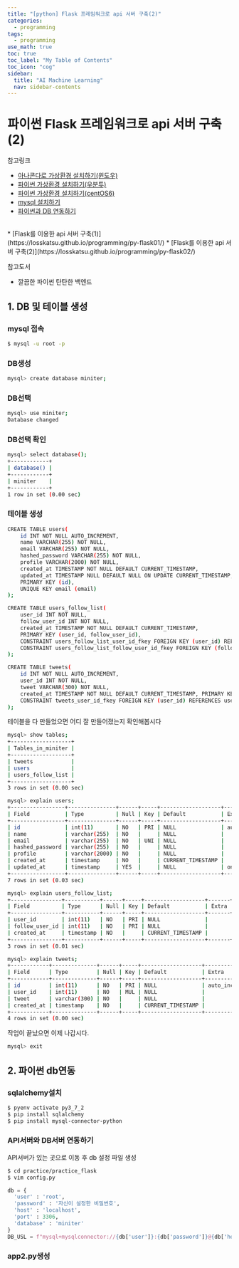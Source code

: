 ```yaml
---
title: "[python] Flask 프레임워크로 api 서버 구축(2)" 
categories:
  - programming
tags:
  - programming
use_math: true
toc: true
toc_label: "My Table of Contents"
toc_icon: "cog"
sidebar:
  title: "AI Machine Learning"
  nav: sidebar-contents
---
```


# 파이썬 Flask 프레임워크로 api 서버 구축(2)

참고링크
* [아나콘다로 가상환경 설치하기(윈도우)](https://losskatsu.github.io/programming/py-conda/)
* [파이썬 가상환경 설치하기(우분투)](https://losskatsu.github.io/programming/pyenv/)
* [파이썬 가상환경 설치하기(centOS6)](https://losskatsu.github.io/it-infra/pyenv-centos6/)
* [mysql 설치하기](https://losskatsu.github.io/it-infra/mysql-index/)
* [파이썬과 DB 연동하기](https://losskatsu.github.io/programming/py-db-conn/)
<br />
* [Flask를 이용한 api 서버 구축(1)](https://losskatsu.github.io/programming/py-flask01/) 
* [Flask를 이용한 api 서버 구축(2)](https://losskatsu.github.io/programming/py-flask02/)

참고도서
* 깔끔한 파이썬 탄탄한 백엔드  

## 1. DB 및 테이블 생성

### mysql 접속
```bash
$ mysql -u root -p
```
### DB생성
```bash
mysql> create database miniter;
```
### DB선택
```bash
mysql> use miniter;
Database changed
```
### DB선택 확인
```bash
mysql> select database();
+------------+
| database() |
+------------+
| miniter    |
+------------+
1 row in set (0.00 sec)
```
### 테이블 생성 
```bash
CREATE TABLE users(
    id INT NOT NULL AUTO_INCREMENT,
    name VARCHAR(255) NOT NULL,
    email VARCHAR(255) NOT NULL,
    hashed_password VARCHAR(255) NOT NULL,
    profile VARCHAR(2000) NOT NULL,
    created_at TIMESTAMP NOT NULL DEFAULT CURRENT_TIMESTAMP, 
    updated_at TIMESTAMP NULL DEFAULT NULL ON UPDATE CURRENT_TIMESTAMP, 
    PRIMARY KEY (id), 
    UNIQUE KEY email (email)
);

CREATE TABLE users_follow_list(
    user_id INT NOT NULL,
    follow_user_id INT NOT NULL,
    created_at TIMESTAMP NOT NULL DEFAULT CURRENT_TIMESTAMP, 
    PRIMARY KEY (user_id, follow_user_id),
    CONSTRAINT users_follow_list_user_id_fkey FOREIGN KEY (user_id) REFERENCES users(id), 
    CONSTRAINT users_follow_list_follow_user_id_fkey FOREIGN KEY (follow_user_id) REFERENCES users(id)
);

CREATE TABLE tweets(
    id INT NOT NULL AUTO_INCREMENT,
    user_id INT NOT NULL,
    tweet VARCHAR(300) NOT NULL,
    created_at TIMESTAMP NOT NULL DEFAULT CURRENT_TIMESTAMP, PRIMARY KEY (id),
    CONSTRAINT tweets_user_id_fkey FOREIGN KEY (user_id) REFERENCES users(id)
);
```

테이블을 다 만들었으면 어디 잘 만들어졌는지 확인해봅시다 
```bash
mysql> show tables;
+-------------------+
| Tables_in_miniter |
+-------------------+
| tweets            |
| users             |
| users_follow_list |
+-------------------+
3 rows in set (0.00 sec)

mysql> explain users;
+-----------------+---------------+------+-----+-------------------+-----------------------------+
| Field           | Type          | Null | Key | Default           | Extra                       |
+-----------------+---------------+------+-----+-------------------+-----------------------------+
| id              | int(11)       | NO   | PRI | NULL              | auto_increment              |
| name            | varchar(255)  | NO   |     | NULL              |                             |
| email           | varchar(255)  | NO   | UNI | NULL              |                             |
| hashed_password | varchar(255)  | NO   |     | NULL              |                             |
| profile         | varchar(2000) | NO   |     | NULL              |                             |
| created_at      | timestamp     | NO   |     | CURRENT_TIMESTAMP |                             |
| updated_at      | timestamp     | YES  |     | NULL              | on update CURRENT_TIMESTAMP |
+-----------------+---------------+------+-----+-------------------+-----------------------------+
7 rows in set (0.03 sec)

mysql> explain users_follow_list;
+----------------+-----------+------+-----+-------------------+-------+
| Field          | Type      | Null | Key | Default           | Extra |
+----------------+-----------+------+-----+-------------------+-------+
| user_id        | int(11)   | NO   | PRI | NULL              |       |
| follow_user_id | int(11)   | NO   | PRI | NULL              |       |
| created_at     | timestamp | NO   |     | CURRENT_TIMESTAMP |       |
+----------------+-----------+------+-----+-------------------+-------+
3 rows in set (0.01 sec)

mysql> explain tweets;
+------------+--------------+------+-----+-------------------+----------------+
| Field      | Type         | Null | Key | Default           | Extra          |
+------------+--------------+------+-----+-------------------+----------------+
| id         | int(11)      | NO   | PRI | NULL              | auto_increment |
| user_id    | int(11)      | NO   | MUL | NULL              |                |
| tweet      | varchar(300) | NO   |     | NULL              |                |
| created_at | timestamp    | NO   |     | CURRENT_TIMESTAMP |                |
+------------+--------------+------+-----+-------------------+----------------+
4 rows in set (0.00 sec)
```
작업이 끝났으면 이제 나갑시다.

```bash
mysql> exit
```

## 2. 파이썬 db연동

### sqlalchemy설치

```bash
$ pyenv activate py3_7_2
$ pip install sqlalchemy
$ pip install mysql-connector-python
```

### API서버와 DB서버 연동하기

API서버가 있는 곳으로 이동 후 db 설정 파일 생성
```bash
$ cd practice/practice_flask
$ vim config.py
```

```python
db = {
  'user' : 'root',
  'password' : '자신이 설정한 비밀번호',
  'host' : 'localhost',
  'port' : 3306,
  'database' : 'miniter'
}
DB_USL = f"mysql+mysqlconnector://{db['user']}:{db['password']}@{db['host']}:{db['port']}/{db['database']}?charset=utf8"
```
### app2.py생성

